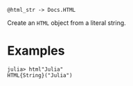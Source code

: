 ```
@html_str -> Docs.HTML
```

Create an `HTML` object from a literal string.

# Examples

```jldoctest
julia> html"Julia"
HTML{String}("Julia")
```
